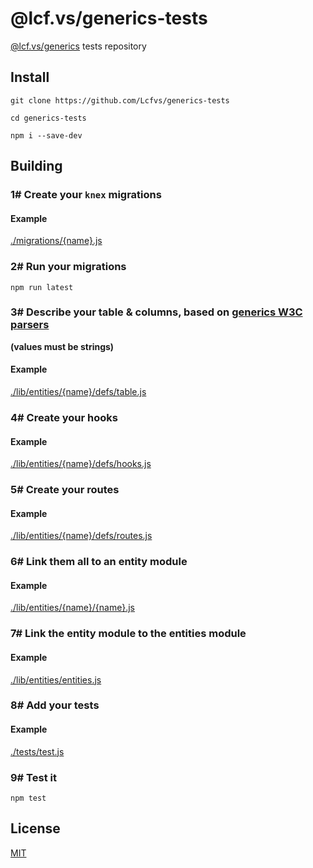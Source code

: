 # @lcf.vs/generics-tests

[@lcf.vs/generics](https://github.com/Lcfvs/generics) tests repository


## Install

`git clone https://github.com/Lcfvs/generics-tests`

`cd generics-tests`

`npm i --save-dev`


## Building


### 1# Create your `knex` migrations

#### Example
[./migrations/{name}.js](./migrations/events.js)


### 2# Run your migrations

`npm run latest`


### 3# Describe your table & columns, based on [generics W3C parsers](https://github.com/Lcfvs/generics/tree/master/lib/validation/parsers/w3c)

**(values must be strings)**

#### Example
[./lib/entities/{name}/defs/table.js](./lib/entities/events/defs/table.js)


### 4# Create your hooks

#### Example
[./lib/entities/{name}/defs/hooks.js](./lib/entities/events/defs/hooks.js)


### 5# Create your routes

#### Example
[./lib/entities/{name}/defs/routes.js](./lib/entities/events/defs/routes.js)


### 6# Link them all to an entity module

#### Example
[./lib/entities/{name}/{name}.js](./lib/entities/events/events.js)


### 7# Link the entity module to the entities module

#### Example
[./lib/entities/entities.js](./lib/entities/entities.js)


### 8# Add your tests

#### Example
[./tests/test.js](./tests/test.js)


### 9# Test it

`npm test`


## License

[MIT](./LICENSE)
